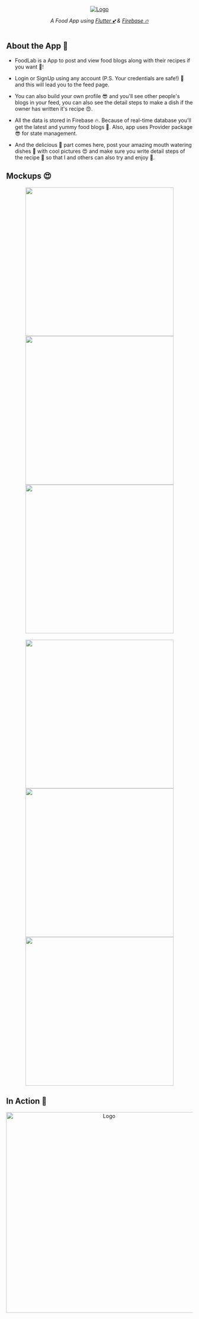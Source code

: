 <p align="center">
  <a href="https://github.com/Singh-Shivani/Hamilton_Flare">
    <img src="AppScreensAndPoster/FoodLab_App_Poster.png" alt="Logo"> 
  </a>
</p>

<p align ="center"> 
<i>A Food App using <a href="https://flutter.dev/">Flutter 💕</a> & <a href="https://firebase.google.com/">Firebase 🔥</a>  </i>
<br><br>
  
## About the App 🥘

  - FoodLab is a App to post and view food blogs along with their recipes if you want 🤤!
  
  - Login or SignUp using any account (P.S. Your credentials are safe!) 🤩 and this will lead you to the feed page.
  
  - You can also build your own profile 😎 and you'll see other people's blogs in your feed, you can also see the detail steps to make a dish if the owner has         written it's recipe 😍.
  
  - All the data is stored in Firebase 🔥. Because of real-time database you'll get the latest and yummy food blogs 🍔. Also, app uses Provider package 😎 for state     management.
  
  - And the delicious 🥳 part comes here, post your amazing mouth watering dishes 🤤 with cool pictures 😍 and make sure you write detail steps of the recipe 📝 so     that I and others can also try and enjoy 🤗.
  
## Mockups 😍
<p align="center">
<img src="AppScreensAndPoster/landing.png" height="400"/><img src="AppScreensAndPoster/login.png" height="400" hspace="20"/><img src="AppScreensAndPoster/signup.png" height="400" /><br><br>
<img src="AppScreensAndPoster/home.png" height="400"/><img src="AppScreensAndPoster/post.png" height="400"hspace="20"/><img src="AppScreensAndPoster/profile.png" height="400" />
</p>

## In Action 👀
<p align="center">
  <a href="https://github.com/Singh-Shivani/Food_Lab">
    <img src="AppScreensAndPoster/FoodLab_App_gif.gif" alt="Logo" height="540"> 
  </a>
</p>


  
